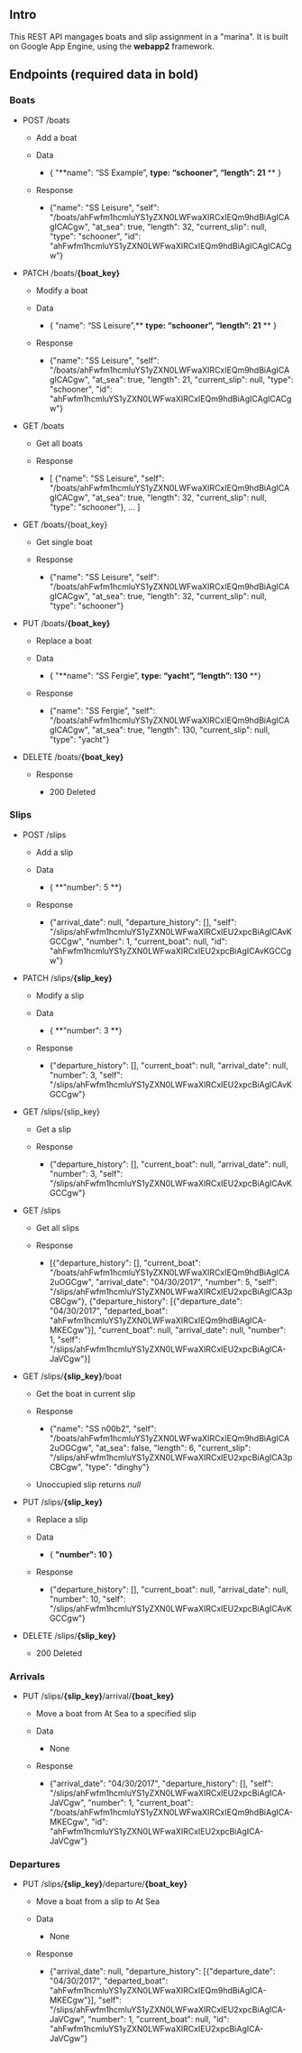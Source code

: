 ## Intro
This REST API mangages boats and slip assignment in a "marina". It is built on Google App Engine, using the **webapp2** framework.

## Endpoints (required data in **bold**)

### Boats

* POST /boats

    * Add a boat

    * Data

        * { "**name": “SS Example”, **type: “schooner”, “length”: 21** ** }

    * Response

        * {"name": "SS Leisure", "self": "/boats/ahFwfm1hcmluYS1yZXN0LWFwaXIRCxIEQm9hdBiAgICAgICACgw", "at_sea": true, "length": 32, "current_slip": null, "type": "schooner", "id": "ahFwfm1hcmluYS1yZXN0LWFwaXIRCxIEQm9hdBiAgICAgICACgw"}

* PATCH /boats/**{boat_key}**

    * Modify a boat

    * Data

        * { "name": “SS Leisure”,** **type: “schooner”, “length”: 21** ** }

    * Response

        * {"name": "SS Leisure", "self": "/boats/ahFwfm1hcmluYS1yZXN0LWFwaXIRCxIEQm9hdBiAgICAgICACgw", "at_sea": true, "length": 21, "current_slip": null, "type": "schooner", "id": "ahFwfm1hcmluYS1yZXN0LWFwaXIRCxIEQm9hdBiAgICAgICACgw"}

* GET /boats

    * Get all boats

    * Response

        * [ {"name": "SS Leisure", "self": "/boats/ahFwfm1hcmluYS1yZXN0LWFwaXIRCxIEQm9hdBiAgICAgICACgw", "at_sea": true, "length": 32, "current_slip": null, "type": "schooner"}, … ]

* GET /boats/{boat_key}

    * Get single boat

    * Response

        * {"name": "SS Leisure", "self": "/boats/ahFwfm1hcmluYS1yZXN0LWFwaXIRCxIEQm9hdBiAgICAgICACgw", "at_sea": true, "length": 32, "current_slip": null, "type": "schooner"}

* PUT /boats/**{boat_key}**

    * Replace a boat

    * Data

        * { "**name": “SS Fergie”, **type: “yacht”, “length”: 130** **}

    * Response

        * {"name": "SS Fergie", "self": "/boats/ahFwfm1hcmluYS1yZXN0LWFwaXIRCxIEQm9hdBiAgICAgICACgw", "at_sea": true, "length": 130, "current_slip": null, "type": "yacht"}

* DELETE /boats/**{boat_key}**

    * Response

        * 200 Deleted

### Slips

* POST /slips

    * Add a slip

    * Data

        * { **"number": 5 **}

    * Response

        * {"arrival_date": null, "departure_history": [], "self": "/slips/ahFwfm1hcmluYS1yZXN0LWFwaXIRCxIEU2xpcBiAgICAvKGCCgw", "number": 1, "current_boat": null, "id": "ahFwfm1hcmluYS1yZXN0LWFwaXIRCxIEU2xpcBiAgICAvKGCCgw"}

* PATCH /slips/**{slip_key}**

    * Modify a slip

    * Data

        * { **"number": 3 **}

    * Response

        * {"departure_history": [], "current_boat": null, "arrival_date": null, "number": 3, "self": "/slips/ahFwfm1hcmluYS1yZXN0LWFwaXIRCxIEU2xpcBiAgICAvKGCCgw"}

* GET /slips/{slip_key}

    * Get a slip

    * Response

        * {"departure_history": [], "current_boat": null, "arrival_date": null, "number": 3, "self": "/slips/ahFwfm1hcmluYS1yZXN0LWFwaXIRCxIEU2xpcBiAgICAvKGCCgw"}

* GET /slips

    * Get all slips

    * Response

        * [{"departure_history": [], "current_boat": "/boats/ahFwfm1hcmluYS1yZXN0LWFwaXIRCxIEQm9hdBiAgICA2uOGCgw", "arrival_date": "04/30/2017", "number": 5, "self": "/slips/ahFwfm1hcmluYS1yZXN0LWFwaXIRCxIEU2xpcBiAgICA3pCBCgw"}, {"departure_history": [{"departure_date": "04/30/2017", "departed_boat": "ahFwfm1hcmluYS1yZXN0LWFwaXIRCxIEQm9hdBiAgICA-MKECgw"}], "current_boat": null, "arrival_date": null, "number": 1, "self": "/slips/ahFwfm1hcmluYS1yZXN0LWFwaXIRCxIEU2xpcBiAgICA-JaVCgw"}]

* GET /slips/**{slip_key}**/boat

    * Get the boat in current slip

    * Response

        * {"name": "SS n00b2", "self": "/boats/ahFwfm1hcmluYS1yZXN0LWFwaXIRCxIEQm9hdBiAgICA2uOGCgw", "at_sea": false, "length": 6, "current_slip": "/slips/ahFwfm1hcmluYS1yZXN0LWFwaXIRCxIEU2xpcBiAgICA3pCBCgw", "type": "dinghy"}

    * Unoccupied slip returns *null*

* PUT /slips/**{slip_key}**

    * Replace a slip

    * Data

        * { **"number": 10 }**

    * Response

        * {"departure_history": [], "current_boat": null, "arrival_date": null, "number": 10, "self": "/slips/ahFwfm1hcmluYS1yZXN0LWFwaXIRCxIEU2xpcBiAgICAvKGCCgw"}

* DELETE /slips/**{slip_key}**

    * 200 Deleted

### Arrivals

* PUT /slips/**{slip_key}**/arrival/**{boat_key}**

    * Move a boat from At Sea to a specified slip

    * Data

        * None

    * Response

        * {"arrival_date": "04/30/2017", "departure_history": [], "self": "/slips/ahFwfm1hcmluYS1yZXN0LWFwaXIRCxIEU2xpcBiAgICA-JaVCgw", "number": 1, "current_boat": "/boats/ahFwfm1hcmluYS1yZXN0LWFwaXIRCxIEQm9hdBiAgICA-MKECgw", "id": "ahFwfm1hcmluYS1yZXN0LWFwaXIRCxIEU2xpcBiAgICA-JaVCgw"}

### Departures

* PUT /slips/**{slip_key}**/departure/**{boat_key}**

    * Move a boat from a slip to At Sea

    * Data

        * None

    * Response

        * {"arrival_date": null, "departure_history": [{"departure_date": "04/30/2017", "departed_boat": "ahFwfm1hcmluYS1yZXN0LWFwaXIRCxIEQm9hdBiAgICA-MKECgw"}], "self": "/slips/ahFwfm1hcmluYS1yZXN0LWFwaXIRCxIEU2xpcBiAgICA-JaVCgw", "number": 1, "current_boat": null, "id": "ahFwfm1hcmluYS1yZXN0LWFwaXIRCxIEU2xpcBiAgICA-JaVCgw"}

